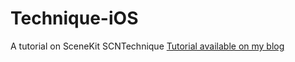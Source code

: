 # Technique-iOS
A tutorial on SceneKit SCNTechnique
[Tutorial available on my blog](http://blog.simonrodriguez.fr/articles/26-08-2015_a_few_scntechnique_examples.html)
